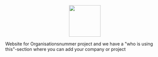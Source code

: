 <div align="center">
  <a href="https://github.com/pinefile/pine">
    <img src="https://avatars.githubusercontent.com/u/96255764?s=200&v=4" width="100px" height="100px" />
  </a>
</div>

Website for Organisationsnummer project and we have a "who is using this"-section where you can add your company or project

